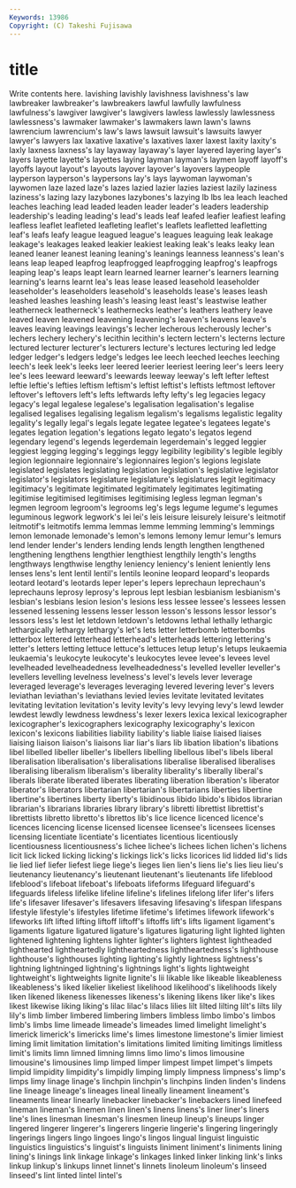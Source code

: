 ```yaml
---
Keywords: 13986 
Copyright: (C) Takeshi Fujisawa
---
```


# title

Write contents here.
lavishing lavishly lavishness lavishness's law lawbreaker lawbreaker's lawbreakers
lawful lawfully lawfulness lawfulness's lawgiver lawgiver's lawgivers lawless lawlessly lawlessness
lawlessness's lawmaker lawmaker's lawmakers lawn lawn's lawns lawrencium lawrencium's law's
laws lawsuit lawsuit's lawsuits lawyer lawyer's lawyers lax laxative laxative's
laxatives laxer laxest laxity laxity's laxly laxness laxness's lay layaway
layaway's layer layered layering layer's layers layette layette's layettes laying
layman layman's laymen layoff layoff's layoffs layout layout's layouts layover
layover's layovers laypeople layperson layperson's laypersons lay's lays laywoman laywoman's
laywomen laze lazed laze's lazes lazied lazier lazies laziest lazily
laziness laziness's lazing lazy lazybones lazybones's lazying lb lbs lea
leach leached leaches leaching lead leaded leaden leader leader's leaders
leadership leadership's leading leading's lead's leads leaf leafed leafier leafiest
leafing leafless leaflet leafleted leafleting leaflet's leaflets leafletted leafletting leaf's
leafs leafy league leagued league's leagues leaguing leak leakage leakage's
leakages leaked leakier leakiest leaking leak's leaks leaky lean leaned
leaner leanest leaning leaning's leanings leanness leanness's lean's leans leap
leaped leapfrog leapfrogged leapfrogging leapfrog's leapfrogs leaping leap's leaps leapt
learn learned learner learner's learners learning learning's learns learnt lea's
leas lease leased leasehold leaseholder leaseholder's leaseholders leasehold's leaseholds lease's
leases leash leashed leashes leashing leash's leasing least least's leastwise
leather leatherneck leatherneck's leathernecks leather's leathers leathery leave leaved leaven
leavened leavening leavening's leaven's leavens leave's leaves leaving leavings leavings's
lecher lecherous lecherously lecher's lechers lechery lechery's lecithin lecithin's lectern
lectern's lecterns lecture lectured lecturer lecturer's lecturers lecture's lectures lecturing
led ledge ledger ledger's ledgers ledge's ledges lee leech leeched
leeches leeching leech's leek leek's leeks leer leered leerier leeriest
leering leer's leers leery lee's lees leeward leeward's leewards leeway
leeway's left lefter leftest leftie leftie's lefties leftism leftism's leftist
leftist's leftists leftmost leftover leftover's leftovers left's lefts leftwards lefty
lefty's leg legacies legacy legacy's legal legalese legalese's legalisation legalisation's
legalise legalised legalises legalising legalism legalism's legalisms legalistic legality legality's
legally legal's legals legate legatee legatee's legatees legate's legates legation
legation's legations legato legato's legatos legend legendary legend's legends legerdemain
legerdemain's legged leggier leggiest legging legging's leggings leggy legibility legibility's
legible legibly legion legionnaire legionnaire's legionnaires legion's legions legislate legislated
legislates legislating legislation legislation's legislative legislator legislator's legislators legislature legislature's
legislatures legit legitimacy legitimacy's legitimate legitimated legitimately legitimates legitimating legitimise
legitimised legitimises legitimising legless legman legman's legmen legroom legroom's legrooms
leg's legs legume legume's legumes leguminous legwork legwork's lei lei's
leis leisure leisurely leisure's leitmotif leitmotif's leitmotifs lemma lemmas lemme
lemming lemming's lemmings lemon lemonade lemonade's lemon's lemons lemony lemur
lemur's lemurs lend lender lender's lenders lending lends length lengthen
lengthened lengthening lengthens lengthier lengthiest lengthily length's lengths lengthways lengthwise
lengthy leniency leniency's lenient leniently lens lenses lens's lent lentil
lentil's lentils leonine leopard leopard's leopards leotard leotard's leotards leper
leper's lepers leprechaun leprechaun's leprechauns leprosy leprosy's leprous lept lesbian
lesbianism lesbianism's lesbian's lesbians lesion lesion's lesions less lessee lessee's
lessees lessen lessened lessening lessens lesser lesson lesson's lessons lessor
lessor's lessors less's lest let letdown letdown's letdowns lethal lethally
lethargic lethargically lethargy lethargy's let's lets letter letterbomb letterbombs letterbox
lettered letterhead letterhead's letterheads lettering lettering's letter's letters letting lettuce
lettuce's lettuces letup letup's letups leukaemia leukaemia's leukocyte leukocyte's leukocytes
levee levee's levees level levelheaded levelheadedness levelheadedness's levelled leveller leveller's
levellers levelling levelness levelness's level's levels lever leverage leveraged leverage's
leverages leveraging levered levering lever's levers leviathan leviathan's leviathans levied
levies levitate levitated levitates levitating levitation levitation's levity levity's levy
levying levy's lewd lewder lewdest lewdly lewdness lewdness's lexer lexers
lexica lexical lexicographer lexicographer's lexicographers lexicography lexicography's lexicon lexicon's lexicons
liabilities liability liability's liable liaise liaised liaises liaising liaison liaison's
liaisons liar liar's liars lib libation libation's libations libel libelled
libeller libeller's libellers libelling libellous libel's libels liberal liberalisation liberalisation's
liberalisations liberalise liberalised liberalises liberalising liberalism liberalism's liberality liberality's liberally
liberal's liberals liberate liberated liberates liberating liberation liberation's liberator liberator's
liberators libertarian libertarian's libertarians liberties libertine libertine's libertines liberty liberty's
libidinous libido libido's libidos librarian librarian's librarians libraries library library's
libretti librettist librettist's librettists libretto libretto's librettos lib's lice licence
licenced licence's licences licencing license licensed licensee licensee's licensees licenses
licensing licentiate licentiate's licentiates licentious licentiously licentiousness licentiousness's lichee lichee's
lichees lichen lichen's lichens licit lick licked licking licking's lickings
lick's licks licorices lid lidded lid's lids lie lied lief
liefer liefest liege liege's lieges lien lien's liens lie's lies
lieu lieu's lieutenancy lieutenancy's lieutenant lieutenant's lieutenants life lifeblood lifeblood's
lifeboat lifeboat's lifeboats lifeforms lifeguard lifeguard's lifeguards lifeless lifelike lifeline
lifeline's lifelines lifelong lifer lifer's lifers life's lifesaver lifesaver's lifesavers
lifesaving lifesaving's lifespan lifespans lifestyle lifestyle's lifestyles lifetime lifetime's lifetimes
lifework lifework's lifeworks lift lifted lifting liftoff liftoff's liftoffs lift's
lifts ligament ligament's ligaments ligature ligatured ligature's ligatures ligaturing light
lighted lighten lightened lightening lightens lighter lighter's lighters lightest lightheaded
lighthearted lightheartedly lightheartedness lightheartedness's lighthouse lighthouse's lighthouses lighting lighting's lightly
lightness lightness's lightning lightninged lightning's lightnings light's lights lightweight lightweight's
lightweights lignite lignite's lii likable like likeable likeableness likeableness's liked
likelier likeliest likelihood likelihood's likelihoods likely liken likened likeness likenesses
likeness's likening likens liker like's likes likest likewise liking liking's
lilac lilac's lilacs lilies lilt lilted lilting lilt's lilts lily
lily's limb limber limbered limbering limbers limbless limbo limbo's limbos
limb's limbs lime limeade limeade's limeades limed limelight limelight's limerick
limerick's limericks lime's limes limestone limestone's limier limiest liming limit
limitation limitation's limitations limited limiting limitings limitless limit's limits limn
limned limning limns limo limo's limos limousine limousine's limousines limp
limped limper limpest limpet limpet's limpets limpid limpidity limpidity's limpidly
limping limply limpness limpness's limp's limps limy linage linage's linchpin
linchpin's linchpins linden linden's lindens line lineage lineage's lineages lineal
lineally lineament lineament's lineaments linear linearly linebacker linebacker's linebackers lined
linefeed lineman lineman's linemen linen linen's linens linens's liner liner's
liners line's lines linesman linesman's linesmen lineup lineup's lineups linger
lingered lingerer lingerer's lingerers lingerie lingerie's lingering lingeringly lingerings lingers
lingo lingoes lingo's lingos lingual linguist linguistic linguistics linguistics's linguist's
linguists liniment liniment's liniments lining lining's linings link linkage linkage's
linkages linked linker linking link's links linkup linkup's linkups linnet
linnet's linnets linoleum linoleum's linseed linseed's lint linted lintel lintel's

